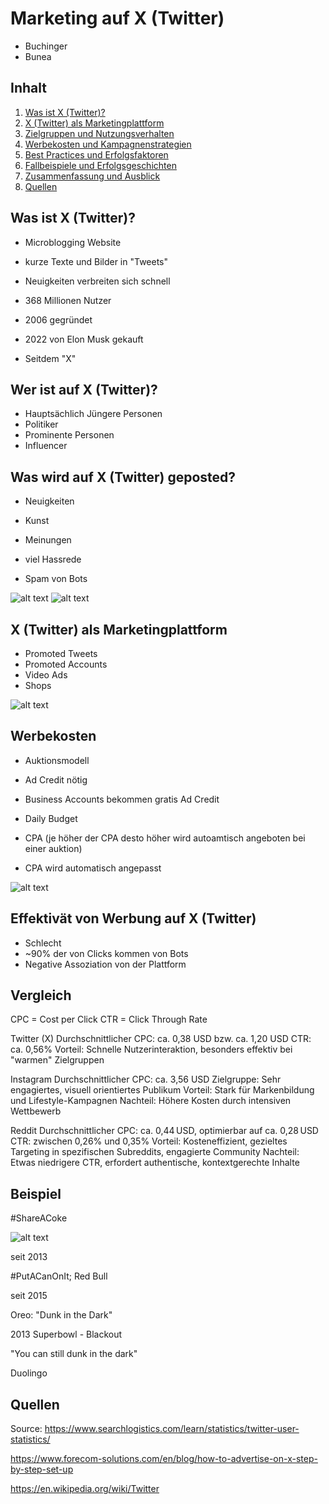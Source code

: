 # Marketing auf X (Twitter)
- Buchinger
- Bunea

## Inhalt

1. [Was ist X (Twitter)?](#was-ist-twitter)
2. [X (Twitter) als Marketingplattform](#twitter-als-marketingplattform)
3. [Zielgruppen und Nutzungsverhalten](#zielgruppen-und-nutzungsverhalten)
4. [Werbekosten und Kampagnenstrategien](#werbekosten-und-kampagnenstrategien)
5. [Best Practices und Erfolgsfaktoren](#best-practices-und-erfolgsfaktoren)
6. [Fallbeispiele und Erfolgsgeschichten](#fallbeispiele-und-erfolgsgeschichten)
7. [Zusammenfassung und Ausblick](#zusammenfassung-und-ausblick)
8. [Quellen](#quellen)

## Was ist X (Twitter)?

- Microblogging Website
- kurze Texte und Bilder in "Tweets"
- Neuigkeiten verbreiten sich schnell
- 368 Millionen Nutzer

- 2006 gegründet
- 2022 von Elon Musk gekauft
- Seitdem "X"

## Wer ist auf X (Twitter)?

- Hauptsächlich Jüngere Personen
- Politiker
- Prominente Personen
- Influencer

## Was wird auf X (Twitter) geposted?

- Neuigkeiten
- Kunst
- Meinungen

- viel Hassrede
- Spam von Bots

![alt text](image-2.png)
![alt text](image-3.png)

## X (Twitter) als Marketingplattform

- Promoted Tweets
- Promoted Accounts
- Video Ads
- Shops


![alt text](image.png)


## Werbekosten

- Auktionsmodell
- Ad Credit nötig
- Business Accounts bekommen gratis Ad Credit

- Daily Budget
- CPA (je höher der CPA desto höher wird autoamtisch angeboten bei einer auktion) 
- CPA wird automatisch angepasst

![alt text](image-1.png)

## Effektivät von Werbung auf X (Twitter)

- Schlecht
- ~90% der von Clicks kommen von Bots
- Negative Assoziation von der Plattform


## Vergleich
CPC = Cost per Click
CTR = Click Through Rate

Twitter (X)
Durchschnittlicher CPC: ca. 0,38 USD bzw. ca. 1,20 USD
CTR: ca. 0,56%
Vorteil: Schnelle Nutzerinteraktion, besonders effektiv bei "warmen" Zielgruppen


Instagram
Durchschnittlicher CPC: ca. 3,56 USD 
Zielgruppe: Sehr engagiertes, visuell orientiertes Publikum
Vorteil: Stark für Markenbildung und Lifestyle-Kampagnen
Nachteil: Höhere Kosten durch intensiven Wettbewerb


Reddit
Durchschnittlicher CPC: ca. 0,44 USD, optimierbar auf ca. 0,28 USD 
CTR: zwischen 0,26% und 0,35%
Vorteil: Kosteneffizient, gezieltes Targeting in spezifischen Subreddits, engagierte Community
Nachteil: Etwas niedrigere CTR, erfordert authentische, kontextgerechte Inhalte


## Beispiel

#ShareACoke 

![alt text](shareacoke1.jpg)

seit 2013

#PutACanOnIt; Red Bull

seit 2015

Oreo: "Dunk in the Dark"

2013 Superbowl - Blackout

"You can still dunk in the dark"

Duolingo 

## Quellen

Source: https://www.searchlogistics.com/learn/statistics/twitter-user-statistics/

https://www.forecom-solutions.com/en/blog/how-to-advertise-on-x-step-by-step-set-up

https://en.wikipedia.org/wiki/Twitter